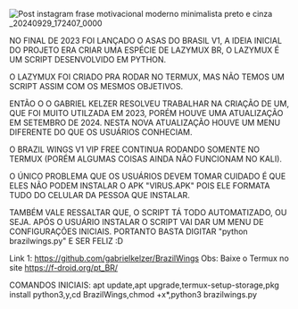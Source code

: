 
![Post instagram frase motivacional moderno minimalista preto e cinza _20240929_172407_0000](https://github.com/user-attachments/assets/532cac40-1cf5-45ab-be2b-5201c21feb80)


NO FINAL DE 2023 FOI LANÇADO O ASAS DO BRASIL V1, A IDEIA INICIAL DO PROJETO ERA CRIAR UMA ESPÉCIE DE LAZYMUX BR, O LAZYMUX É UM SCRIPT DESENVOLVIDO EM PYTHON.


O LAZYMUX FOI CRIADO PRA RODAR NO TERMUX, MAS NÃO TEMOS UM SCRIPT ASSIM COM OS MESMOS OBJETIVOS.


ENTÃO O O GABRIEL KELZER RESOLVEU TRABALHAR NA CRIAÇÃO DE UM, QUE FOI MUITO UTILZADA EM 2023, PORÉM
HOUVE UMA ATUALIZAÇÃO EM SETEMBRO DE 2024. NESTA NOVA ATUALIZAÇÃO HOUVE UM MENU DIFERENTE 
DO QUE OS USUÁRIOS CONHECIAM.


O BRAZIL WINGS V1 VIP FREE CONTINUA RODANDO SOMENTE NO TERMUX (PORÉM ALGUMAS COISAS AINDA NÃO FUNCIONAM NO KALI).


O ÚNICO PROBLEMA QUE OS USUÁRIOS DEVEM TOMAR CUIDADO É QUE ELES NÃO PODEM INSTALAR O APK "VIRUS.APK" POIS ELE FORMATA TUDO DO CELULAR DA PESSOA QUE INSTALAR.


TAMBÉM VALE RESSALTAR QUE, O SCRIPT TÁ TODO AUTOMATIZADO, OU SEJA. APÓS O USUÁRIO INSTALAR O SCRIPT VAI DAR UM MENU DE CONFIGURAÇÕES INICIAIS. PORTANTO BASTA DIGITAR "python brazilwings.py" E SER FELIZ :D

Link 1:
https://github.com/gabrielkelzer/BrazilWings
Obs: Baixe o Termux no site https://f-droid.org/pt_BR/

COMANDOS INICIAIS: apt update,apt upgrade,termux-setup-storage,pkg install python3,y,cd BrazilWings,chmod +x*,python3 brazilwings.py
